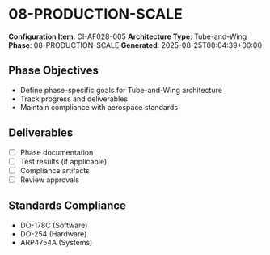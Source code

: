 # 08-PRODUCTION-SCALE

**Configuration Item**: CI-AF028-005
**Architecture Type**: Tube-and-Wing
**Phase**: 08-PRODUCTION-SCALE
**Generated**: 2025-08-25T00:04:39+00:00

## Phase Objectives
- Define phase-specific goals for Tube-and-Wing architecture
- Track progress and deliverables
- Maintain compliance with aerospace standards

## Deliverables
- [ ] Phase documentation
- [ ] Test results (if applicable)
- [ ] Compliance artifacts
- [ ] Review approvals

## Standards Compliance
- DO-178C (Software)
- DO-254 (Hardware)
- ARP4754A (Systems)
